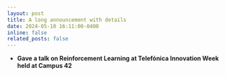 ```yaml
---
layout: post
title: A long announcement with details
date: 2024-05-10 16:11:00-0400
inline: false
related_posts: false
---
```



- **Gave a talk on Reinforcement Learning at Telefónica Innovation Week held at Campus 42**  
